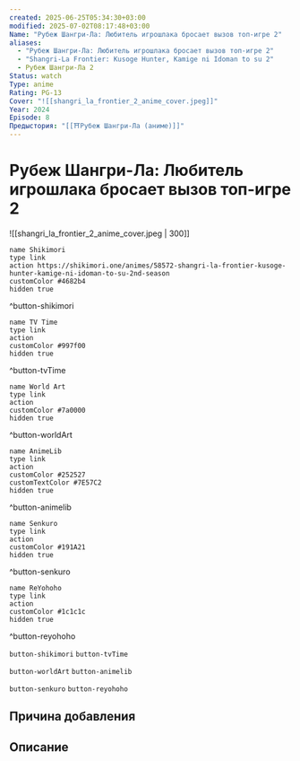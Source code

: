 ```yaml
---
created: 2025-06-25T05:34:30+03:00
modified: 2025-07-02T08:17:48+03:00
Name: "Рубеж Шангри-Ла: Любитель игрошлака бросает вызов топ-игре 2"
aliases:
  - "Рубеж Шангри-Ла: Любитель игрошлака бросает вызов топ-игре 2"
  - "Shangri-La Frontier: Kusoge Hunter, Kamige ni Idoman to su 2"
  - Рубеж Шангри-Ла 2
Status: watch
Type: anime
Rating: PG-13
Cover: "![[shangri_la_frontier_2_anime_cover.jpeg]]"
Year: 2024
Episode: 8
Предыстория: "[[⛩️Рубеж Шангри-Ла (аниме)]]"
---
```


# Рубеж Шангри-Ла: Любитель игрошлака бросает вызов топ-игре 2

![[shangri_la_frontier_2_anime_cover.jpeg | 300]]


```button
name Shikimori
type link
action https://shikimori.one/animes/58572-shangri-la-frontier-kusoge-hunter-kamige-ni-idoman-to-su-2nd-season
customColor #4682b4
hidden true
```
^button-shikimori

```button
name TV Time
type link
action 
customColor #997f00
hidden true
```
^button-tvTime

```button
name World Art
type link
action 
customColor #7a0000
hidden true
```
^button-worldArt

```button
name AnimeLib
type link
action 
customColor #252527
customTextColor #7E57C2
hidden true
```
^button-animelib

```button
name Senkuro
type link
action 
customColor #191A21
hidden true
```
^button-senkuro

```button
name ReYohoho
type link
action 
customColor #1c1c1c
hidden true
```
^button-reyohoho



`button-shikimori` `button-tvTime`

`button-worldArt` `button-animelib`

`button-senkuro` `button-reyohoho`



## Причина добавления




## Описание



